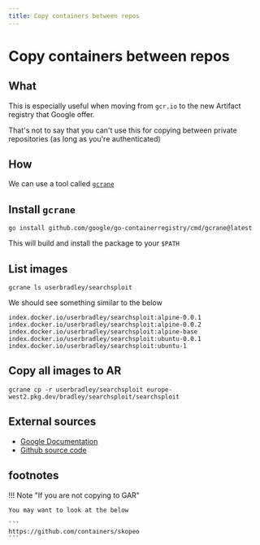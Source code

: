 ```yaml
---
title: Copy containers between repos
---
```


# Copy containers between repos

## What

This is especially useful when moving from `gcr.io` to the new Artifact registry that Google offer.

That's not to say that you can't use this for copying between private repositories (as long as you're authenticated)

## How

We can use a tool called [`gcrane`](https://github.com/google/go-containerregistry/blob/main/cmd/gcrane/README.md)

## Install `gcrane`

```shell
go install github.com/google/go-containerregistry/cmd/gcrane@latest
```

This will build and install the package to your `$PATH`

## List images

```shell
gcrane ls userbradley/searchsploit
```

We should see something similar to the below

```shell
index.docker.io/userbradley/searchsploit:alpine-0.0.1
index.docker.io/userbradley/searchsploit:alpine-0.0.2
index.docker.io/userbradley/searchsploit:alpine-base
index.docker.io/userbradley/searchsploit:ubuntu-0.0.1
index.docker.io/userbradley/searchsploit:ubuntu-1
```

## Copy all images to AR

```shell
gcrane cp -r userbradley/searchsploit europe-west2.pkg.dev/bradley/searchsploit/searchsploit
```

## External sources 

* [Google Documentation](https://cloud.google.com/artifact-registry/docs/docker/copy-from-gcr#gcrane-local)
* [Github source code](https://github.com/google/go-containerregistry/tree/main/cmd/gcrane)

## footnotes

!!! Note "If you are not copying to GAR"
     
    You may want to look at the below

    ```
    https://github.com/containers/skopeo
    ```